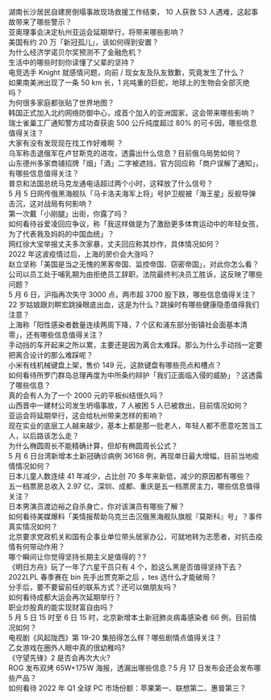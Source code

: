 湖南长沙居民自建房倒塌事故现场救援工作结束， 10 人获救 53 人遇难，这起事故带来了哪些警示？  
亚奥理事会决定杭州亚运会延期举行，将带来哪些影响？  
美国有约 20 万「新冠孤儿」，该如何得到安置？  
为什么经济学诺贝尔奖预测不了金融危机？  
生活中的哪些时刻你读懂了父辈的坚持？  
电竞选手 Knight 就感情问题，向前 / 现女友及队友致歉，究竟发生了什么？  
如果南美洲出现了一条 50 km 长，1 兆吨重的巨蛇，地球上的生物会全部灭绝吗？  
为何很多家庭都张贴了世界地图？  
韩国正式加入北约网络防御中心，成首个加入的亚洲国家，这会带来哪些影响？  
瑞士雀巢工厂通知警方成功查获逾 500 公斤纯度超过 80% 的可卡因，哪些信息值得关注？  
大家有没有发现现在找工作好难啊 ？  
乌军称击退俄军在卢甘斯克的进攻，透露出什么信息？目前俄乌局势如何？  
山东德州多家商铺招牌「烟」「酒」二字被遮挡，官方回应称「商户误解了通知」，有哪些信息值得关注？  
普京和法国总统马克龙通电话超过两个小时，这释放了什么信号？  
5 月 5 日网传俄黑海舰队「马卡洛夫海军上将」号护卫舰被「海王星」反舰导弹击沉，这对战局有何影响？  
第一次戴「小刚腿」出街，你露了吗？  
如何看待谷爱凌回应争议，称「我这样做是为了激励更多体育运动中的年轻女孩，为了代表我及妈妈的中国血统」？  
网红徐大宝举报丈夫多次家暴，丈夫回应称其炒作，具体情况如何？  
2022 年这波疫情过后，上海的房价会大涨吗？  
赵立坚称「美国是当之无愧的黑客帝国、监控帝国、窃密帝国」，对此你怎么看？  
公司以员工处于哺乳期为由拒绝员工辞职，法院最终判决员工胜诉，这反映了哪些问题？  
5 月 6 日，沪指再次失守 3000 点，两市超 3700 股下跌，哪些信息值得关注？  
22 岁姑娘跟刘畊宏跳操眼底出血，这是为什么？跳操时有哪些健康隐患值得我们注意？  
上海称「阳性感染者数量连续两周下降，7 个区和浦东部分街镇社会面基本清零」，还有哪些信息值得关注？  
手动挡的车开起来之所以累，主要还是因为离合太难踩。那么为什么手动挡一定要把离合设计的那么难踩呢？  
小米有线机械键盘上架，售价 149 元，这款键盘有哪些亮点和槽点？  
如何看待所罗门群岛总理再度为中所条约辩护「我们正面临入侵的威胁」？这透露了哪些信息？  
真的会有人为了一个 2000 元的平板纠结很久吗？  
山西晋中一建材公司发生坍塌事故，7 人被困 5 人已被救出，目前情况如何？  
亚运会将延期举行，这会给杭州带来怎样的影响？  
现在实业的底层工人越来越少，基本上都是那一批老人，年轻人都不愿意吃苦当工人，以后路该怎么走？  
为什么椭圆周长不能精确计算，但却有椭圆周长公式？  
5 月 6 日台湾新增本土新冠确诊病例 36168 例，再现单日最大增幅，目前当地疫情情况如何？  
日本儿童人数连续 41 年减少，占比创 70 多年来新低，减少的原因都有哪些？  
五一档票房总收入 2.97 亿，深圳、成都、重庆是五一档票房主力，哪些信息值得关注？  
日本男演员渡边裕之自杀身亡，你对该演员有哪些了解？  
如何看待美媒爆料「美情报帮助乌克兰击沉俄黑海舰队旗舰『莫斯科』号」？事件真实情况如何？  
北京要求党政机关和国有企事业单位带头居家办公，可就地转为志愿者，对抗击疫情有何带动作用？  
哪个瞬间让你觉得坚持长期主义是值得的？?  
《明日方舟》玩了一年了六星干员只有 4 个，脸这么黑是否值得坚持下去？  
2022LPL 春季赛在 bin 先手出贾克斯之后 ，tes 选什么才能破局？  
分手后，要不要留前任的联系方式？还可以做朋友吗？  
如何看待成都大运会再次延期举行？  
职业炒股真的能实现财富自由吗？  
5 月 5 日 15 时至 6 日 15 时，北京新增本土新冠肺炎病毒感染者 66 例，目前情况如何？  
电视剧《风起陇西》第 19-20 集拍得怎么样？哪些剧情点值得关注？  
乙女游戏在圈外人眼中真的很幼稚吗?  
《守望先锋》2 是否会再次大火?  
ROG 发布双烤 65W+175W 海报，透漏出哪些信息？5 月 17 日发布会还会发布哪些产品？  
如何看待 2022 年 Q1 全球 PC 市场份额：苹果第一、联想第二、惠普第三？  
